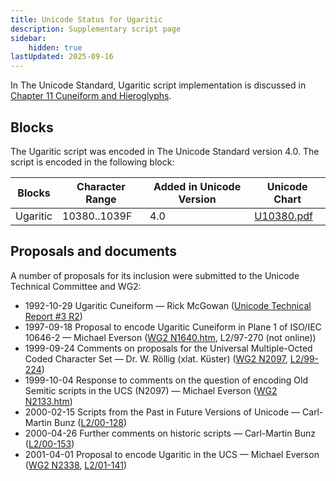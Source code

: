 ```yaml
---
title: Unicode Status for Ugaritic
description: Supplementary script page
sidebar:
    hidden: true
lastUpdated: 2025-09-16
---
```


In The Unicode Standard, Ugaritic script implementation is discussed in [Chapter 11 Cuneiform and Hieroglyphs](http://www.unicode.org/versions/latest/ch11.pdf).

## Blocks

The Ugaritic script was encoded in The Unicode Standard version 4.0. The script is encoded in the following block:

| Blocks  |  Character Range  |  Added in Unicode Version  |  Unicode Chart  |
| ------- | ----------------- | -------------------------- | --------------- |
| Ugaritic  |  10380..1039F  |  4.0  |  [U10380.pdf](http://www.unicode.org/charts/PDF/U10380.pdf)  |

## Proposals and documents

A number of proposals for its inclusion were submitted to the Unicode Technical Committee and WG2:
- 1992-10-29 Ugaritic Cuneiform — Rick McGowan ([Unicode Technical Report #3 R2](http://www.unicode.org/reports/tr3-2/))
- 1997-09-18 Proposal to encode Ugaritic Cuneiform in Plane 1 of ISO/IEC 10646-2 — Michael Everson ([WG2 N1640.htm](https://www.unicode.org/wg2/docs/n1640/n1640.htm), L2/97-270 (not online))
- 1999-09-24 Comments on proposals for the Universal Multiple-Octed Coded Character Set — Dr. W. Röllig (xlat. Küster) ([WG2 N2097](https://www.unicode.org/wg2/docs/n2097.pdf), [L2/99-224](http://www.unicode.org/cgi-bin/GetMatchingDocs.pl?L2/99-224))
- 1999-10-04 Response to comments on the question of encoding Old Semitic scripts in the UCS (N2097) — Michael Everson ([WG2 N2133.htm](https://www.unicode.org/wg2/docs/n2133.htm))
- 2000-02-15 Scripts from the Past in Future Versions of Unicode — Carl-Martin Bunz ([L2/00-128](http://www.unicode.org/cgi-bin/GetMatchingDocs.pl?L2/00-128))
- 2000-04-26 Further comments on historic scripts — Carl-Martin Bunz ([L2/00-153](http://www.unicode.org/cgi-bin/GetMatchingDocs.pl?L2/00-153))
- 2001-04-01 Proposal to encode Ugaritic in the UCS — Michael Everson ([WG2 N2338](https://www.unicode.org/wg2/docs/n2338.pdf), [L2/01-141](http://www.unicode.org/cgi-bin/GetMatchingDocs.pl?L2/01-141))
